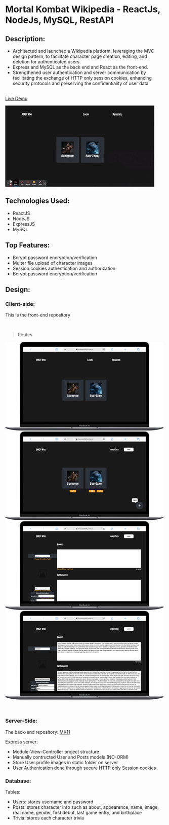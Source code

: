 # Mortal Kombat Wikipedia - ReactJs, NodeJs, MySQL, RestAPI


## Description:

- Architected and launched a Wikipedia platform, leveraging the MVC design pattern, to facilitate character page creation, editing, and deletion for authenticated users.
- Express and MySQL as the back end and React as the front-end.
- Strengthened user authentication and server communication by facilitating the exchange of HTTP only session cookies, enhancing security protocols and preserving the
confidentiality of user data
<br>
<a href="https://mkwiki11.netlify.app/" target="_blank" >Live Demo</a>
<br>

<p>
<img src="https://github.com/ChrisCash2020/Images/blob/master/mk11/mk11.gif" />
</p>

## Technologies Used:

- ReactJS
- NodeJS
- ExpressJS
- MySQL

## Top Features:
- Bcrypt password encryption/verification
- Multer file upload of character images
- Session cookies authentication and authorization
- Bcrypt password encryption/verification

## Design:

### Client-side:

This is the front-end repository

<br/>

> Routes
<p float="left">
<img src="https://github.com/ChrisCash2020/Images/blob/master/mk11/home.png" width="500" height="280" />
<img src="https://github.com/ChrisCash2020/Images/blob/master/mk11/logged.png" width="500" height="280" />
<img src="https://github.com/ChrisCash2020/Images/blob/master/mk11/create.png" width="500" height="280" />
<img src="https://github.com/ChrisCash2020/Images/blob/master/mk11/edit.png" width="500" height="280" />
</p>

<br/>


### Server-Side:

The back-end repository: <a href="https://github.com/ChrisCash2020/mk11-server1/" target="_blank" >MK11</a>

Express server:
  - Module-View-Controller project structure
  - Manually contructed User and Posts models (NO-ORM)
  - Store User profile images in static folder on server
  - User Authenication done through secure HTTP only Session cookies

### Database:

Tables:
- Users: stores username and password
- Posts: stores character info such as about, appearence, name, image, real name, gender, first debut, last game entry, and birthplace 
- Trivia: stores each character trivia 



  

